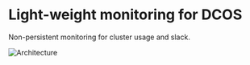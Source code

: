 # Light-weight monitoring for DCOS

Non-persistent monitoring for cluster usage and slack.

![Architecture](https://raw.githubusercontent.com/mesosphere/stellar/master/docs/images/arch.png)
